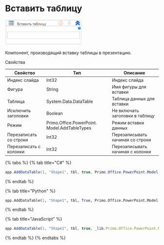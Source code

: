 # Вставить таблицу

![](<../../../.gitbook/assets/image (528).png>)



Компонент, производящий вставку таблицы в презентацию.

Свойства

| Свойство               | Тип                                          | Описание                         |
| ---------------------- | -------------------------------------------- | -------------------------------- |
| Индекс слайда          | Int32                                        | Индекс слайда                    |
| Фигура                 | String                                       | Имя фигуры для вставки           |
| Таблица                | System.Data.DataTable                        | Таблица данных для вставки       |
| Исключить заголовки    | Boolean                                      | Не включать заголовки в таблицу  |
| Режим                  | Primo.Office.PowerPoint. Model.AddTableTypes | Режим вставки данных             |
| Перезаписать со строки | Int32                                        | Перезаписывать начиная со строки |
| Перезаписать с колонки | Int32                                        | Перезаписывать начиная с колонки |

{% tabs %}
{% tab title="C#" %}
```csharp
app.AddDataTable(1, "Shape1", tbl, true, Primo.Office.PowerPoint.Model.AddTableTypes.CreateNewTable, 2, 3);
```
{% endtab %}

{% tab title="Python" %}
```python
app.AddDataTable(1, "Shape1", tbl, True, Primo.Office.PowerPoint.Model.AddTableTypes.CreateNewTable, 2, 3)
```
{% endtab %}

{% tab title="JavaScript" %}
```javascript
app.AddDataTable(1, "Shape1", tbl, true, _lib.Primo.Office.PowerPoint.Model.AddTableTypes.CreateNewTable, 2, 3);
```
{% endtab %}
{% endtabs %}
